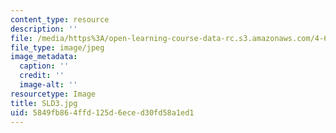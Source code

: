```yaml
---
content_type: resource
description: ''
file: /media/https%3A/open-learning-course-data-rc.s3.amazonaws.com/4-614-religious-architecture-and-islamic-cultures-fall-2002/5849fb864ffd125d6eced30fd58a1ed1_SLD3.jpg
file_type: image/jpeg
image_metadata:
  caption: ''
  credit: ''
  image-alt: ''
resourcetype: Image
title: SLD3.jpg
uid: 5849fb86-4ffd-125d-6ece-d30fd58a1ed1
---
```

